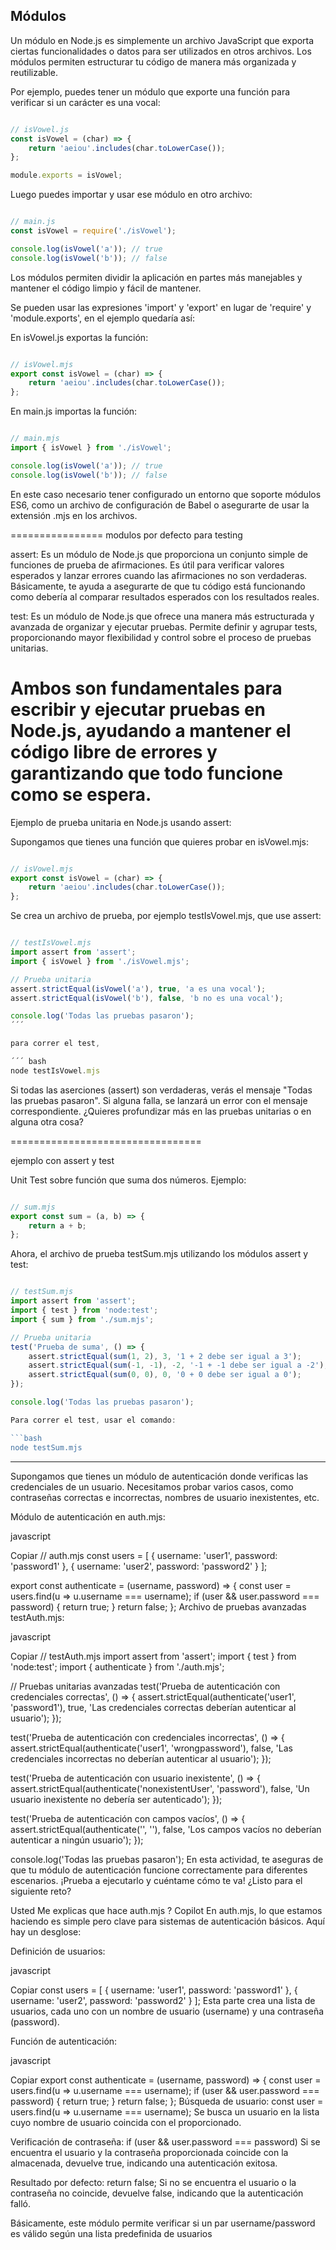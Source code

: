 ## Módulos 

Un módulo en Node.js es simplemente un archivo JavaScript que exporta ciertas funcionalidades o datos para ser utilizados en otros archivos. Los módulos permiten estructurar tu código de manera más organizada y reutilizable.

Por ejemplo, puedes tener un módulo que exporte una función para verificar si un carácter es una vocal:

```javascript

// isVowel.js
const isVowel = (char) => {
    return 'aeiou'.includes(char.toLowerCase());
};

module.exports = isVowel;
```

Luego puedes importar y usar ese módulo en otro archivo:

```javascript

// main.js
const isVowel = require('./isVowel');

console.log(isVowel('a')); // true
console.log(isVowel('b')); // false
```

Los módulos permiten dividir la aplicación en partes más manejables y mantener el código limpio y fácil de mantener. 

Se pueden usar las expresiones 'import' y 'export' en lugar de 'require' y 'module.exports', en el ejemplo quedaría así:

En isVowel.js exportas la función:

```javascript

// isVowel.mjs
export const isVowel = (char) => {
    return 'aeiou'.includes(char.toLowerCase());
};
```

En main.js importas la función:


```javascript

// main.mjs
import { isVowel } from './isVowel';

console.log(isVowel('a')); // true
console.log(isVowel('b')); // false
```
En este caso necesario tener configurado un entorno que soporte módulos ES6, como un archivo de configuración de Babel o asegurarte de usar la extensión .mjs en los archivos. 


================
modulos por defecto para testing

assert: Es un módulo de Node.js que proporciona un conjunto simple de funciones de prueba de afirmaciones. Es útil para verificar valores esperados y lanzar errores cuando las afirmaciones no son verdaderas. Básicamente, te ayuda a asegurarte de que tu código está funcionando como debería al comparar resultados esperados con los resultados reales.

test: Es un módulo de Node.js que ofrece una manera más estructurada y avanzada de organizar y ejecutar pruebas. Permite definir y agrupar tests, proporcionando mayor flexibilidad y control sobre el proceso de pruebas unitarias.

Ambos son fundamentales para escribir y ejecutar pruebas en Node.js, ayudando a mantener el código libre de errores y garantizando que todo funcione como se espera.
================

Ejemplo de prueba unitaria en Node.js usando assert:

Supongamos que tienes una función que quieres probar en isVowel.mjs:

```javascript

// isVowel.mjs
export const isVowel = (char) => {
    return 'aeiou'.includes(char.toLowerCase());
};
```
Se crea un archivo de prueba, por ejemplo testIsVowel.mjs, que use assert:

```javascript

// testIsVowel.mjs
import assert from 'assert';
import { isVowel } from './isVowel.mjs';

// Prueba unitaria
assert.strictEqual(isVowel('a'), true, 'a es una vocal');
assert.strictEqual(isVowel('b'), false, 'b no es una vocal');

console.log('Todas las pruebas pasaron');
´´´

para correr el test, 

´´´ bash
node testIsVowel.mjs
```  

Si todas las aserciones (assert) son verdaderas, verás el mensaje "Todas las pruebas pasaron". Si alguna falla, se lanzará un error con el mensaje correspondiente. ¿Quieres profundizar más en las pruebas unitarias o en alguna otra cosa?


=================================

ejemplo con assert y test

Unit Test sobre función que suma dos números. Ejemplo:

```javascript

// sum.mjs
export const sum = (a, b) => {
    return a + b;
};
```

Ahora, el archivo de prueba testSum.mjs utilizando los módulos assert y test:

```javascript

// testSum.mjs
import assert from 'assert';
import { test } from 'node:test';
import { sum } from './sum.mjs';

// Prueba unitaria
test('Prueba de suma', () => {
    assert.strictEqual(sum(1, 2), 3, '1 + 2 debe ser igual a 3');
    assert.strictEqual(sum(-1, -1), -2, '-1 + -1 debe ser igual a -2');
    assert.strictEqual(sum(0, 0), 0, '0 + 0 debe ser igual a 0');
});

console.log('Todas las pruebas pasaron');

Para correr el test, usar el comando:

```bash
node testSum.mjs

```


______________

Supongamos que tienes un módulo de autenticación donde verificas las credenciales de un usuario. Necesitamos probar varios casos, como contraseñas correctas e incorrectas, nombres de usuario inexistentes, etc.

Módulo de autenticación en auth.mjs:

javascript

Copiar
// auth.mjs
const users = [
    { username: 'user1', password: 'password1' },
    { username: 'user2', password: 'password2' }
];

export const authenticate = (username, password) => {
    const user = users.find(u => u.username === username);
    if (user && user.password === password) {
        return true;
    }
    return false;
};
Archivo de pruebas avanzadas testAuth.mjs:

javascript

Copiar
// testAuth.mjs
import assert from 'assert';
import { test } from 'node:test';
import { authenticate } from './auth.mjs';

// Pruebas unitarias avanzadas
test('Prueba de autenticación con credenciales correctas', () => {
    assert.strictEqual(authenticate('user1', 'password1'), true, 'Las credenciales correctas deberían autenticar al usuario');
});

test('Prueba de autenticación con credenciales incorrectas', () => {
    assert.strictEqual(authenticate('user1', 'wrongpassword'), false, 'Las credenciales incorrectas no deberían autenticar al usuario');
});

test('Prueba de autenticación con usuario inexistente', () => {
    assert.strictEqual(authenticate('nonexistentUser', 'password'), false, 'Un usuario inexistente no debería ser autenticado');
});

test('Prueba de autenticación con campos vacíos', () => {
    assert.strictEqual(authenticate('', ''), false, 'Los campos vacíos no deberían autenticar a ningún usuario');
});

console.log('Todas las pruebas pasaron');
En esta actividad, te aseguras de que tu módulo de autenticación funcione correctamente para diferentes escenarios. ¡Prueba a ejecutarlo y cuéntame cómo te va! ¿Listo para el siguiente reto?




Usted
Me explicas que hace auth.mjs ?
Copilot
En auth.mjs, lo que estamos haciendo es simple pero clave para sistemas de autenticación básicos. Aquí hay un desglose:

Definición de usuarios:

javascript

Copiar
const users = [
    { username: 'user1', password: 'password1' },
    { username: 'user2', password: 'password2' }
];
Esta parte crea una lista de usuarios, cada uno con un nombre de usuario (username) y una contraseña (password).

Función de autenticación:

javascript

Copiar
export const authenticate = (username, password) => {
    const user = users.find(u => u.username === username);
    if (user && user.password === password) {
        return true;
    }
    return false;
};
Búsqueda de usuario: const user = users.find(u => u.username === username); Se busca un usuario en la lista cuyo nombre de usuario coincida con el proporcionado.

Verificación de contraseña: if (user && user.password === password) Si se encuentra el usuario y la contraseña proporcionada coincide con la almacenada, devuelve true, indicando una autenticación exitosa.

Resultado por defecto: return false; Si no se encuentra el usuario o la contraseña no coincide, devuelve false, indicando que la autenticación falló.

Básicamente, este módulo permite verificar si un par username/password es válido según una lista predefinida de usuarios
